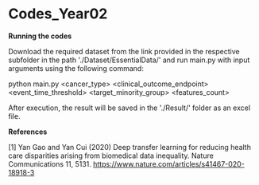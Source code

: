 # Codes_Year02


**Running the codes**

Download the required dataset from the link provided in the respective subfolder in the path './Dataset/EssentialData/' and run main.py with input arguments using the following command:

python main.py <cancer_type> <clinical_outcome_endpoint> <event_time_threshold> <target_minority_group> <features_count>

After execution, the result will be saved in the './Result/' folder as an excel file.


**References**

[1] Yan Gao and Yan Cui (2020) Deep transfer learning for reducing health care disparities arising from biomedical data inequality. Nature Communications 11, 5131. https://www.nature.com/articles/s41467-020-18918-3
